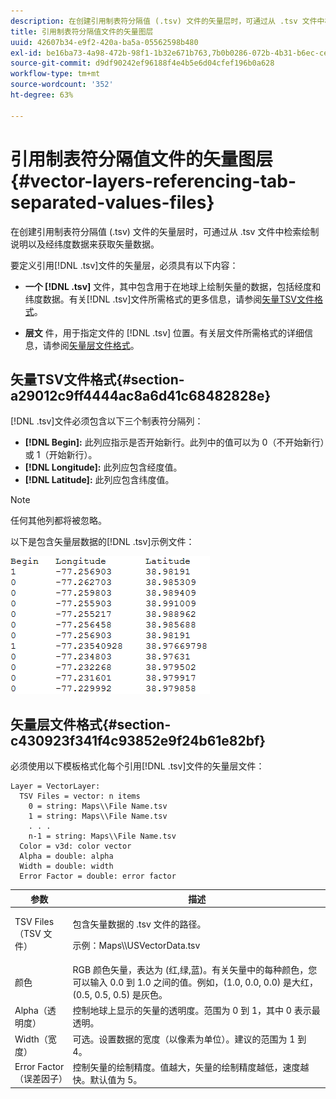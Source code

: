 ```yaml
---
description: 在创建引用制表符分隔值 (.tsv) 文件的矢量层时，可通过从 .tsv 文件中检索绘制说明以及经纬度数据来获取矢量数据。
title: 引用制表符分隔值文件的矢量图层
uuid: 42607b34-e9f2-420a-ba5a-05562598b480
exl-id: be16ba73-4a98-472b-98f1-1b32e671b763,7b0b0286-072b-4b31-b6ec-ced322da5236
source-git-commit: d9df90242ef96188f4e4b5e6d04cfef196b0a628
workflow-type: tm+mt
source-wordcount: '352'
ht-degree: 63%

---
```


# 引用制表符分隔值文件的矢量图层{#vector-layers-referencing-tab-separated-values-files}

在创建引用制表符分隔值 (.tsv) 文件的矢量层时，可通过从 .tsv 文件中检索绘制说明以及经纬度数据来获取矢量数据。

要定义引用[!DNL .tsv]文件的矢量层，必须具有以下内容：

* **一个 [!DNL .tsv]** 文件，其中包含用于在地球上绘制矢量的数据，包括经度和纬度数据。有关[!DNL .tsv]文件所需格式的更多信息，请参阅[矢量TSV文件格式](../../../../home/c-geo-oview/c-wk-img-lyrs/c-wk-vctr-lyrs/c-tab-sep-val-files.md#section-a29012c9ff4444ac8a6d41c68482828e)。

* **层文** 件，用于指定文件的 [!DNL .tsv] 位置。有关层文件所需格式的详细信息，请参阅[矢量层文件格式](../../../../home/c-geo-oview/c-wk-img-lyrs/c-wk-vctr-lyrs/c-tab-sep-val-files.md#section-c430923f341f4c93852e9f24b61e82bf)。

## 矢量TSV文件格式{#section-a29012c9ff4444ac8a6d41c68482828e}

[!DNL .tsv]文件必须包含以下三个制表符分隔列：

* **[!DNL Begin]:** 此列应指示是否开始新行。此列中的值可以为 0（不开始新行）或 1（开始新行）。
* **[!DNL Longitude]:** 此列应包含经度值。
* **[!DNL Latitude]:** 此列应包含纬度值。

>[!NOTE]
>
>任何其他列都将被忽略。

以下是包含矢量层数据的[!DNL .tsv]示例文件：

![](assets/tsv_vectorlayer.png)

## 矢量层文件格式{#section-c430923f341f4c93852e9f24b61e82bf}

必须使用以下模板格式化每个引用[!DNL .tsv]文件的矢量层文件：

```
Layer = VectorLayer:
  TSV Files = vector: n items
    0 = string: Maps\\File Name.tsv
    1 = string: Maps\\File Name.tsv
    . . .
    n-1 = string: Maps\\File Name.tsv
  Color = v3d: color vector
  Alpha = double: alpha
  Width = double: width
  Error Factor = double: error factor
```

<table id="table_152F73536AB9403AB43854B81D6A9A15"> 
 <thead> 
  <tr> 
   <th colname="col1" class="entry"> 参数 </th> 
   <th colname="col2" class="entry"> 描述 </th> 
  </tr> 
 </thead>
 <tbody> 
  <tr> 
   <td colname="col1"> TSV Files（TSV 文件） </td> 
   <td colname="col2"> <p>包含矢量数据的 <span class="filepath">.tsv</span> 文件的路径。 </p> <p>示例：<span class="filepath">Maps\\USVectorData.tsv</span> </p> </td> 
  </tr> 
  <tr> 
   <td colname="col1"> 颜色 </td> 
   <td colname="col2"> RGB 颜色矢量，表达为 (红,绿,蓝)。有关矢量中的每种颜色，您可以输入 0.0 到 1.0 之间的值。例如，(1.0, 0.0, 0.0) 是大红，(0.5, 0.5, 0.5) 是灰色。 </td> 
  </tr> 
  <tr> 
   <td colname="col1"> Alpha（透明度） </td> 
   <td colname="col2"> 控制地球上显示的矢量的透明度。范围为 0 到 1，其中 0 表示最透明。 </td> 
  </tr> 
  <tr> 
   <td colname="col1"> Width（宽度） </td> 
   <td colname="col2"> 可选。设置数据的宽度（以像素为单位）。建议的范围为 1 到 4。 </td> 
  </tr> 
  <tr> 
   <td colname="col1"> Error Factor（误差因子） </td> 
   <td colname="col2"> 控制矢量的绘制精度。值越大，矢量的绘制精度越低，速度越快。默认值为 5。 </td> 
  </tr> 
 </tbody> 
</table>
